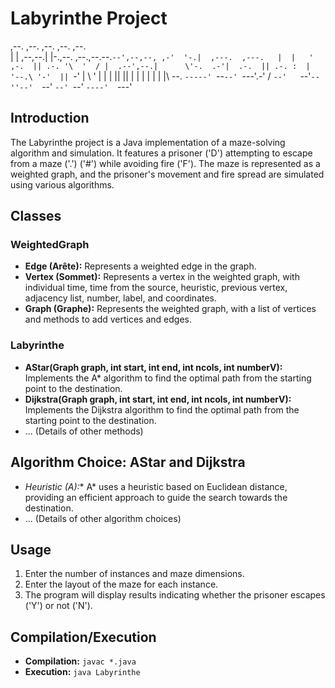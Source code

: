 # Labyrinthe Project
                                                                          
,--.           ,--.                  ,--.          ,--.  ,--.             
|  |    ,--,--.|  |-.,--. ,--.,--.--.`--',--,--, ,-'  '-.|  ,---.  ,---.  
|  |   ' ,-.  || .-. '\  '  / |  .--',--.|      \'-.  .-'|  .-.  || .-. : 
|  '--.\ '-'  || `-' | \   '  |  |   |  ||  ||  |  |  |  |  | |  |\   --. 
`-----' `--`--' `---'.-'  /   `--'   `--'`--''--'  `--'  `--' `--' `----' 
                     `---'                                                

## Introduction
The Labyrinthe project is a Java implementation of a maze-solving algorithm and simulation. It features a prisoner ('D') attempting to escape from a maze ('.') ('#') while avoiding fire ('F'). The maze is represented as a weighted graph, and the prisoner's movement and fire spread are simulated using various algorithms.

## Classes
### WeightedGraph
- **Edge (Arête):** Represents a weighted edge in the graph.
- **Vertex (Sommet):** Represents a vertex in the weighted graph, with individual time, time from the source, heuristic, previous vertex, adjacency list, number, label, and coordinates.
- **Graph (Graphe):** Represents the weighted graph, with a list of vertices and methods to add vertices and edges.

### Labyrinthe
- **AStar(Graph graph, int start, int end, int ncols, int numberV):** Implements the A* algorithm to find the optimal path from the starting point to the destination.
- **Dijkstra(Graph graph, int start, int end, int ncols, int numberV):** Implements the Dijkstra algorithm to find the optimal path from the starting point to the destination.
- ... (Details of other methods)

## Algorithm Choice: AStar and Dijkstra
- **Heuristic (A*):** A* uses a heuristic based on Euclidean distance, providing an efficient approach to guide the search towards the destination.
- ... (Details of other algorithm choices)

## Usage
1. Enter the number of instances and maze dimensions.
2. Enter the layout of the maze for each instance.
3. The program will display results indicating whether the prisoner escapes ('Y') or not ('N').

## Compilation/Execution
- **Compilation:** `javac *.java`
- **Execution:** `java Labyrinthe`
